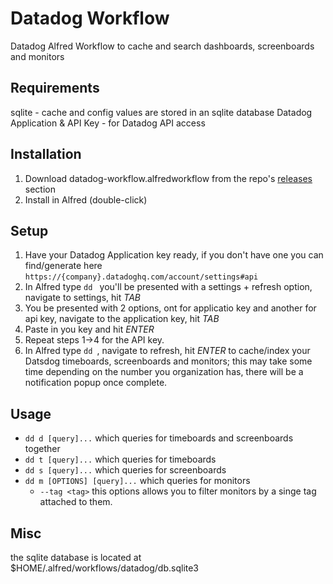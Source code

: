 # Datadog Workflow

Datadog Alfred Workflow to cache and search dashboards, screenboards and monitors

Requirements
-------------
sqlite - cache and config values are stored in an sqlite database
Datadog Application & API Key - for Datadog API access

Installation
-------------
1. Download datadog-workflow.alfredworkflow from the repo's [releases](https://github.com/rust-playground/alfred-workflows-rs/releases) section
2. Install in Alfred (double-click)

Setup
------
1. Have your Datadog Application key ready, if you don't have one you can find/generate here `https://{company}.datadoghq.com/account/settings#api`
2. In Alfred type `dd ` you'll be presented with a settings + refresh option, navigate to settings, hit *TAB*
3. You be presented with 2 options, ont for applicatio  key and another for api key, navigate to the application key, hit *TAB*
4. Paste in you key and hit *ENTER*
5. Repeat steps 1->4 for the API key.
6. In Alfred type `dd `, navigate to refresh, hit *ENTER* to cache/index your Datsdog timeboards, screenboards and monitors; this may take some time depending on the number you organization has, there will be a notification popup once complete.

Usage
------
- `dd d [query]...` which queries for timeboards and screenboards together
- `dd t [query]...` which queries for timeboards
- `dd s [query]...` which queries for screenboards
- `dd m [OPTIONS] [query]...` which queries for monitors
  - `--tag <tag>` this options allows you to filter monitors by a singe tag attached to them.

Misc
----
the sqlite database is located at $HOME/.alfred/workflows/datadog/db.sqlite3